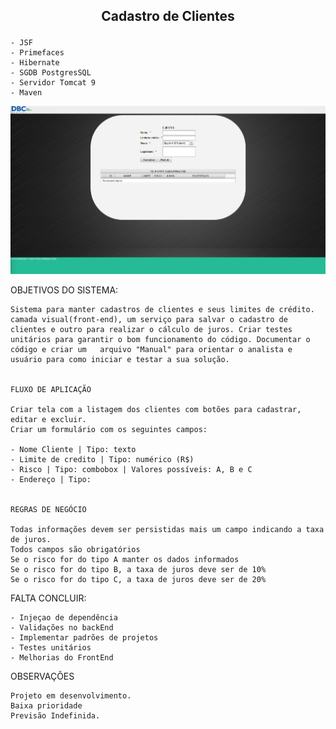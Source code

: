 <h2><p align="center"> Cadastro de Clientes </p></h2>

	- JSF
	- Primefaces
	- Hibernate
	- SGDB PostgresSQL
	- Servidor Tomcat 9
	- Maven

<p align="center"> <img src="/CadastroClientes/printScreen/screen1.png" width="950"/></p>


OBJETIVOS DO SISTEMA: 

	Sistema para manter cadastros de clientes e seus limites de crédito. camada visual(front-end), um serviço para salvar o cadastro de clientes e outro para realizar o cálculo de juros. Criar testes unitários para garantir o bom funcionamento do código. Documentar o código e criar um 	arquivo "Manual" para orientar o analista e usuário para como iniciar e testar a sua solução.


	FLUXO DE APLICAÇÃO

	Criar tela com a listagem dos clientes com botões para cadastrar, editar e excluir.
	Criar um formulário com os seguintes campos:

	- Nome Cliente | Tipo: texto
	- Limite de credito | Tipo: numérico (R$)
	- Risco | Tipo: combobox | Valores possíveis: A, B e C
	- Endereço | Tipo: 


	REGRAS DE NEGÓCIO

	Todas informações devem ser persistidas mais um campo indicando a taxa de juros.
	Todos campos são obrigatórios
	Se o risco for do tipo A manter os dados informados
	Se o risco for do tipo B, a taxa de juros deve ser de 10%
	Se o risco for do tipo C, a taxa de juros deve ser de 20%


FALTA CONCLUIR:

	- Injeçao de dependência
	- Validações no backEnd
	- Implementar padrões de projetos
	- Testes unitários
	- Melhorias do FrontEnd


OBSERVAÇÕES

	Projeto em desenvolvimento.
	Baixa prioridade
	Previsão Indefinida.
